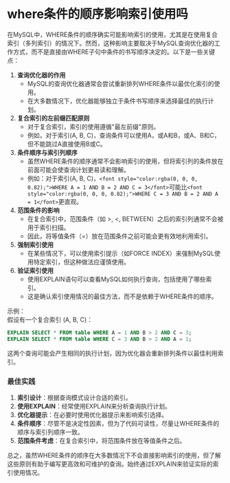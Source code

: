 # where条件的顺序影响索引使用吗

<font style="color:rgba(0, 0, 0, 0.82);">在MySQL中，WHERE条件的顺序确实可能影响索引的使用，尤其是在使用复合索引（多列索引）的情况下。然而，这种影响主要取决于MySQL查询优化器的工作方式，而不是直接由WHERE子句中条件的书写顺序决定的。以下是一些关键点：</font>

1. **<font style="color:rgba(0, 0, 0, 0.82);">查询优化器的作用</font>**
    - <font style="color:rgba(0, 0, 0, 0.82);">MySQL的查询优化器通常会尝试重新排列WHERE条件以最优化索引的使用。</font>
    - <font style="color:rgba(0, 0, 0, 0.82);">在大多数情况下，优化器能够独立于条件书写顺序来选择最佳的执行计划。</font>
2. **<font style="color:rgba(0, 0, 0, 0.82);">复合索引的左前缀匹配原则</font>**
    - <font style="color:rgba(0, 0, 0, 0.82);">对于复合索引，索引的使用遵循"最左前缀"原则。</font>
    - <font style="color:rgba(0, 0, 0, 0.82);">例如，对于索引(A, B, C)，查询条件可以使用A，或A和B，或A、B和C，但不能跳过A直接使用B或C。</font>
3. **<font style="color:rgba(0, 0, 0, 0.82);">条件顺序与索引列顺序</font>**
    - <font style="color:rgba(0, 0, 0, 0.82);">虽然WHERE条件的顺序通常不会影响索引的使用，但将索引列的条件放在前面可能会使查询计划更易读和理解。</font>
    - <font style="color:rgba(0, 0, 0, 0.82);">例如：对于索引(A, B, C)，</font>`<font style="color:rgba(0, 0, 0, 0.82);">WHERE A = 1 AND B = 2 AND C = 3</font>`<font style="color:rgba(0, 0, 0, 0.82);">可能比</font>`<font style="color:rgba(0, 0, 0, 0.82);">WHERE C = 3 AND B = 2 AND A = 1</font>`<font style="color:rgba(0, 0, 0, 0.82);">更直观。</font>
4. **<font style="color:rgba(0, 0, 0, 0.82);">范围条件的影响</font>**
    - <font style="color:rgba(0, 0, 0, 0.82);">在复合索引中，范围条件（如 >, <, BETWEEN）之后的索引列通常不会被用于索引扫描。</font>
    - <font style="color:rgba(0, 0, 0, 0.82);">因此，将等值条件（=）放在范围条件之前可能会更有效地利用索引。</font>
5. **<font style="color:rgba(0, 0, 0, 0.82);">强制索引使用</font>**
    - <font style="color:rgba(0, 0, 0, 0.82);">在某些情况下，可以使用索引提示（如FORCE INDEX）来强制MySQL使用特定索引，但这种做法应谨慎使用。</font>
6. **<font style="color:rgba(0, 0, 0, 0.82);">验证索引使用</font>**
    - <font style="color:rgba(0, 0, 0, 0.82);">使用EXPLAIN语句可以查看MySQL如何执行查询，包括使用了哪些索引。</font>
    - <font style="color:rgba(0, 0, 0, 0.82);">这是确认索引使用情况的最佳方法，而不是依赖于WHERE条件的顺序。</font>

<font style="color:rgba(0, 0, 0, 0.82);">示例：  
</font><font style="color:rgba(0, 0, 0, 0.82);">假设有一个复合索引 (A, B, C)：</font>

```sql
EXPLAIN SELECT * FROM table WHERE A = 1 AND B > 2 AND C = 3;  
EXPLAIN SELECT * FROM table WHERE C = 3 AND B > 2 AND A = 1;
```

<font style="color:rgba(0, 0, 0, 0.82);">这两个查询可能会产生相同的执行计划，因为优化器会重新排列条件以最佳利用索引。</font>

### <font style="color:rgba(0, 0, 0, 0.82);">最佳实践</font>
1. **<font style="color:rgba(0, 0, 0, 0.82);">索引设计</font>**<font style="color:rgba(0, 0, 0, 0.82);">：根据查询模式设计合适的索引。</font>
2. **<font style="color:rgba(0, 0, 0, 0.82);">使用EXPLAIN</font>**<font style="color:rgba(0, 0, 0, 0.82);">：经常使用EXPLAIN来分析查询执行计划。</font>
3. **<font style="color:rgba(0, 0, 0, 0.82);">优化器提示</font>**<font style="color:rgba(0, 0, 0, 0.82);">：在必要时使用优化器提示来影响索引选择。</font>
4. **<font style="color:rgba(0, 0, 0, 0.82);">条件顺序</font>**<font style="color:rgba(0, 0, 0, 0.82);">：尽管不是决定性因素，但为了代码可读性，尽量让WHERE条件的顺序与索引列顺序一致。</font>
5. **<font style="color:rgba(0, 0, 0, 0.82);">范围条件考虑</font>**<font style="color:rgba(0, 0, 0, 0.82);">：在复合索引中，将范围条件放在等值条件之后。</font>

<font style="color:rgba(0, 0, 0, 0.82);">总之，虽然WHERE条件的顺序在大多数情况下不会直接影响索引的使用，但了解这些原则有助于编写更高效和可维护的查询。始终通过EXPLAIN来验证实际的索引使用情况。</font>

